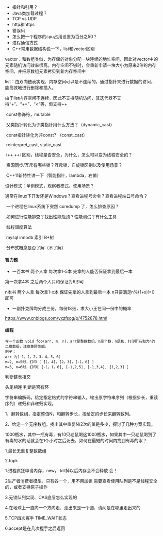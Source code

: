 - 指针和引用？ 
-  Java类加载过程？ 
- TCP  vs UDP 
- http和https 
- 错误码 
- 怎么把一个程序的cpu占用设置为百分之50？
- 进程通信方式
- C++常用数据结构说一下，list和vector区别 	

vector：和数组类似，为存储的对象分配一块连续的地址空间，因此对vector中的元素随机访问效率很高。内存空间不够时，会重新申请一块大小为原来2倍的内存空间，并把原数组元素拷贝到新内存空间中

list：由双向链表实现，内存空间可以是不连续的，通过指针来进行数据的访问，能高效地进行删除和插入。

由于list内存空间不连续，因此不支持随机访问，其迭代器不支持“+”、“+=”、“<”等，但支持++

​			const修饰符，mutable 	

​			父类指针转化为子类指针用什么方法？（dynamic_cast） 	

​			const指针转化为非const? （const_cast） 	

​			reinterpret_cast, static_cast 	

​			i++ ++i 区别，线程是否安全，为什么，怎么可以变为线程安全的？ 	

​			资源同步/互斥有哪些锁？互斥锁，自旋锁区别以及使用场景？ 	

​			C++11新特性讲一下（智能指针，lambda，右值）



设计模式：单例模式，观察者模式，使用场景？  	

​			通常在linux下开发还是Windows？查看进程号命令？查看进程端口号命令？ 	

​			一个进程在linux系统下突然 coredump 了，怎么排查原因？ 	

​			如何进行性能排查？找出性能瓶颈？性能测试？有什么工具 	

​			线程调度算法 	

​			mysql innodb 索引 B+树 	

​			分布式概念是否了解（不了解）

#### 智力题

- 一百本书 两个人拿 每次拿1-5本 先拿的人能否保证拿到最后一本

第一次拿4本 之后两个人只和保证为6即可

n本书 两个人拿 每次拿1-x本 保证先拿的人拿到最后一本 n只要满足n%(1+x)!=0即可 

- 一副扑克牌均分成三份，每份18张，求大小王在同一份中的概率

https://www.cnblogs.com/yxzfscg/p/4752878.html

#### 编程

```
写一个函数 void foo(arr, m, n)，arr是整数数组，m是个数，n是和，打印所有和为n的 二维数组，注意兼顾性能。
例子：
arr 为[-1，1，2，3，4，5，6]
m=2, n=5时，打印 [ [1，4]，[2，3]，[-1，6] ]
m=3, n=6时，打印[ [-1，1，6], [-1,2,5], [-1,3,4], [1,2,3] ]
```

判断链表相交

头尾相连 判断是否有环

字符串编解码，给定指定格式的字符串输入，输出原字符串序列（根据步长，重读序列）递归和非递归实现。

1、翻转数组，指定整值N，和翻转步长，按给定的步长来翻转数列。

2、给定一个无序数组，找出其中重复N/2次的值是多少，探讨了几种方案实现。

1000瓶水，其中一瓶有毒，有10只老鼠喝这1000瓶水，如果其中一只老鼠喝到了有毒的水的话就会在1个小时之后死去，如何在最短的时间内找到有毒的水？



1.最长无重复整数数组 

  2.topk 

  1.进程疯狂申请内存，new， kill掉以后内存会不会释放 会！ 

  2生产者消费者模型，只有各一个，用不用加锁  需要查看使用队列是不是线程安全的，或者支持原子操作 

  3.无锁队列实现、CAS底层怎么实现的 

  4.在地球上一直向一个方向走，走出来是一个圆，请问是在哪里走出来的  

  5.TCP四次挥手 TIME_WAIT状态 

  6.accept是在几次握手之后返回